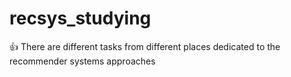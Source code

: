 # recsys_studying
👍 There are different tasks from different places dedicated to the recommender systems approaches
